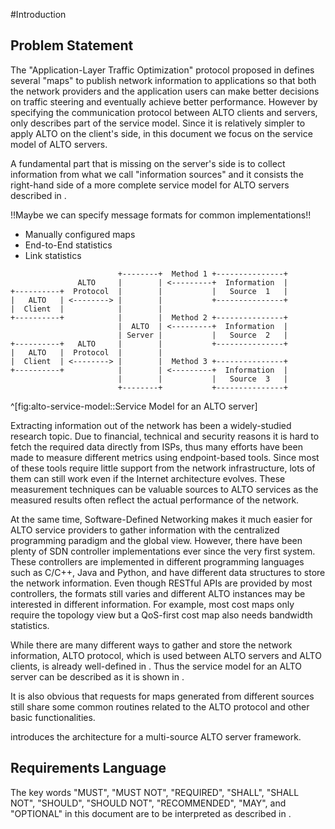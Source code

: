
#Introduction

## Problem Statement

<!-- [[[ -->

<!-- service model not complete [[[ -->

The "Application-Layer Traffic Optimization" protocol proposed in [](#RFC7285)
defines several "maps" to publish network information to applications so that
both the network providers and the application users can make better decisions
on traffic steering and eventually achieve better performance.  However by
specifying the communication protocol between ALTO clients and servers,
[](#RFC7285) only describes part of the service model.  Since it is relatively
simpler to apply ALTO on the client's side, in this document we focus on the
service model of ALTO servers.

A fundamental part that is missing on the server's side is to collect
information from what we call "information sources" and it consists the
right-hand side of a more complete service model for ALTO servers described in
[](#fig:alto-service-model).


!!Maybe we can specify message formats for common implementations!!

- Manually configured maps
- End-to-End statistics
- Link statistics

<!-- Figure: alto-service-model [[[ -->


                            +--------+  Method 1 +---------------+
                   ALTO     |        | <---------+  Information  |
    +----------+  Protocol  |        |           |   Source  1   |
    |   ALTO   | <--------> |        |           +---------------+
    |  Client  |            |        |
    +----------+            |        |  Method 2 +---------------+
                            |  ALTO  | <---------+  Information  |
                            | Server |           |   Source  2   |
    +----------+   ALTO     |        |           +---------------+
    |   ALTO   |  Protocol  |        |
    |  Client  | <--------> |        |  Method 3 +---------------+
    +----------+            |        | <---------+  Information  |
                            |        |           |   Source  3   |
                            +--------+           +---------------+
^[fig:alto-service-model::Service Model for an ALTO server]

<!-- ]]] -->


<!-- ]]] -->


<!-- Motivation: the fact that there are different sources [[[ -->

Extracting information out of the network has been a widely-studied research
topic.  Due to financial, technical and security reasons it is hard to fetch the
required data directly from ISPs, thus many efforts have been made to measure
different metrics using endpoint-based tools.  Since most of these tools require
little support from the network infrastructure, lots of them can still work even
if the Internet architecture evolves.  These measurement techniques can be
valuable sources to ALTO services as the measured results often reflect the
actual performance of the network.

At the same time, Software-Defined Networking makes it much easier for ALTO
service providers to gather information with the centralized programming
paradigm and the global view.  However, there have been plenty of SDN
controller implementations ever since the very first [](#NOX) system.  These
controllers are implemented in different programming languages such as C/C++,
Java and Python, and have different data structures to store the network
information.  Even though RESTful APIs are provided by most controllers, the
formats still varies and different ALTO instances may be interested in different
information.  For example, most cost maps only require the topology view but a
QoS-first cost map also needs bandwidth statistics.

<!-- TODO at least two examples of different topology presentations -->

While there are many different ways to gather and store the network information,
ALTO protocol, which is used between ALTO servers and ALTO clients, is already
well-defined in [](#RFC7285).  Thus the service model for an ALTO server can be
described as it is shown in [](#fig:alto-service-model).

<!-- ]]] -->

<!-- ]]] -->

<!-- Motivation: the need to reuse and aggregate meta information [[[ -->



<!-- ]]] -->

<!-- Motivation: reusable functionalities [[[ -->

It is also obvious that requests for maps generated from different sources still
share some common routines related to the ALTO protocol and other basic
functionalities.

<!-- ]]] -->

[](#framework-design) introduces the architecture for a multi-source ALTO
server framework.

## Requirements Language

The key words "MUST", "MUST NOT", "REQUIRED", "SHALL", "SHALL NOT", "SHOULD",
"SHOULD NOT", "RECOMMENDED", "MAY", and "OPTIONAL" in this document are to be
interpreted as described in [](#RFC2119).
